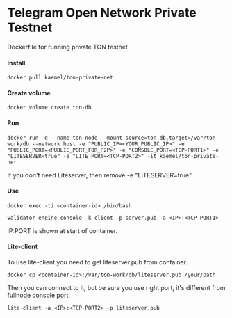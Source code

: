 # Telegram Open Network Private Testnet
Dockerfile for running private TON testnet

#### Install
```docker pull kaemel/ton-private-net```
#### Create volume
```docker volume create ton-db```
#### Run
```docker run -d --name ton-node --mount source=ton-db,target=/var/ton-work/db --network host -e "PUBLIC_IP=<YOUR_PUBLIC_IP>" -e "PUBLIC_PORT=<PUBLIC_PORT_FOR_P2P>" -e "CONSOLE_PORT=<TCP-PORT1>" -e "LITESERVER=true" -e "LITE_PORT=<TCP-PORT2>" -it kaemel/ton-private-net```


If you don't need Liteserver, then remove -e "LITESERVER=true".

#### Use
```docker exec -ti <container-id> /bin/bash```

```validator-engine-console -k client -p server.pub -a <IP>:<TCP-PORT1>```

IP:PORT is shown at start of container.

#### Lite-client
To use lite-client you need to get liteserver.pub from container.

```docker cp <container-id>:/var/ton-work/db/liteserver.pub /your/path```

Then you can connect to it, but be sure you use right port, it's different from fullnode console port.

```lite-client -a <IP>:<TCP-PORT2> -p liteserver.pub```
